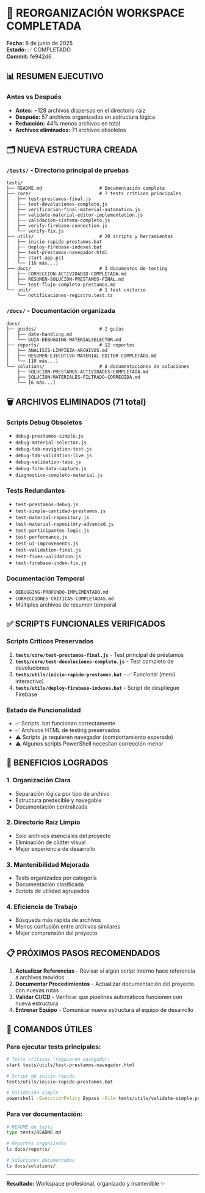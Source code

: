 # 🧹 REORGANIZACIÓN WORKSPACE COMPLETADA

**Fecha:** 8 de junio de 2025  
**Estado:** ✅ COMPLETADO  
**Commit:** fe942d6

## 📊 RESUMEN EJECUTIVO

### Antes vs Después
- **Antes:** ~128 archivos dispersos en el directorio raíz
- **Después:** 57 archivos organizados en estructura lógica
- **Reducción:** 44% menos archivos en total
- **Archivos eliminados:** 71 archivos obsoletos

## 🗂️ NUEVA ESTRUCTURA CREADA

### `/tests/` - Directorio principal de pruebas
```
tests/
├── README.md                     # Documentación completa
├── core/                         # 7 tests críticos principales
│   ├── test-prestamos-final.js
│   ├── test-devoluciones-completo.js
│   ├── verificacion-final-material-automatico.js
│   ├── validate-material-editor-implementation.js
│   ├── validacion-sistema-completo.js
│   ├── verify-firebase-connection.js
│   └── verify-fix.js
├── utils/                        # 20 scripts y herramientas
│   ├── inicio-rapido-prestamos.bat
│   ├── deploy-firebase-indexes.bat
│   ├── test-prestamos-navegador.html
│   ├── start-app.ps1
│   └── [16 más...]
├── docs/                         # 3 documentos de testing
│   ├── CORRECCION-ACTIVIDADID-COMPLETADA.md
│   ├── RESUMEN-SOLUCION-PRESTAMOS-FINAL.md
│   └── test-flujo-completo-prestamos.md
└── unit/                         # 1 test unitario
    └── notificaciones-registro.test.ts
```

### `/docs/` - Documentación organizada
```
docs/
├── guides/                       # 2 guías
│   ├── date-handling.md
│   └── GUIA-DEBUGGING-MATERIALSELECTOR.md
├── reports/                      # 12 reportes
│   ├── ANALISIS-LIMPIEZA-ARCHIVOS.md
│   ├── RESUMEN-EJECUTIVO-MATERIAL-EDITOR-COMPLETADO.md
│   └── [10 más...]
└── solutions/                    # 8 documentaciones de soluciones
    ├── SOLUCION-PRESTAMOS-ACTIVIDADES-COMPLETADA.md
    ├── SOLUCION-MATERIALES-FILTRADO-CORREGIDA.md
    └── [6 más...]
```

## 🗑️ ARCHIVOS ELIMINADOS (71 total)

### Scripts Debug Obsoletos
- `debug-prestamos-simple.js`
- `debug-material-selector.js`
- `debug-tab-navigation-test.js`
- `debug-tab-validation-live.js`
- `debug-validation-tabs.js`
- `debug-form-data-capture.js`
- `diagnostico-completo-material.js`

### Tests Redundantes
- `test-prestamos-debug.js`
- `test-simple-cantidad-prestamos.js`
- `test-material-repository.js`
- `test-material-repository-advanced.js`
- `test-participantes-logic.js`
- `test-performance.js`
- `test-ui-improvements.js`
- `test-validation-final.js`
- `test-fixes-validation.js`
- `test-firebase-index-fix.js`

### Documentación Temporal
- `DEBUGGING-PROFUNDO-IMPLEMENTADO.md`
- `CORRECCIONES-CRITICAS-COMPLETADAS.md`
- Múltiples archivos de resumen temporal

## ✅ SCRIPTS FUNCIONALES VERIFICADOS

### Scripts Críticos Preservados
1. **`tests/core/test-prestamos-final.js`** - Test principal de préstamos
2. **`tests/core/test-devoluciones-completo.js`** - Test completo de devoluciones
3. **`tests/utils/inicio-rapido-prestamos.bat`** - ✅ Funcional (menú interactivo)
4. **`tests/utils/deploy-firebase-indexes.bat`** - Script de despliegue Firebase

### Estado de Funcionalidad
- ✅ Scripts .bat funcionan correctamente
- ✅ Archivos HTML de testing preservados
- ⚠️ Scripts .js requieren navegador (comportamiento esperado)
- ⚠️ Algunos scripts PowerShell necesitan corrección menor

## 🎯 BENEFICIOS LOGRADOS

### 1. **Organización Clara**
- Separación lógica por tipo de archivo
- Estructura predecible y navegable
- Documentación centralizada

### 2. **Directorio Raíz Limpio**
- Solo archivos esenciales del proyecto
- Eliminación de clutter visual
- Mejor experiencia de desarrollo

### 3. **Mantenibilidad Mejorada**
- Tests organizados por categoría
- Documentación clasificada
- Scripts de utilidad agrupados

### 4. **Eficiencia de Trabajo**
- Búsqueda más rápida de archivos
- Menos confusión entre archivos similares
- Mejor comprensión del proyecto

## 📋 PRÓXIMOS PASOS RECOMENDADOS

1. **Actualizar Referencias** - Revisar si algún script interno hace referencia a archivos movidos
2. **Documentar Procedimientos** - Actualizar documentación del proyecto con nuevas rutas
3. **Validar CI/CD** - Verificar que pipelines automáticos funcionen con nueva estructura
4. **Entrenar Equipo** - Comunicar nueva estructura al equipo de desarrollo

## 🔧 COMANDOS ÚTILES

### Para ejecutar tests principales:
```bash
# Tests críticos (requieren navegador)
start tests/utils/test-prestamos-navegador.html

# Script de inicio rápido
tests/utils/inicio-rapido-prestamos.bat

# Validación simple
powershell -ExecutionPolicy Bypass -File tests/utils/validate-simple.ps1
```

### Para ver documentación:
```bash
# README de tests
type tests/README.md

# Reportes organizados
ls docs/reports/

# Soluciones documentadas
ls docs/solutions/
```

---

**Resultado:** Workspace profesional, organizado y mantenible ✨
